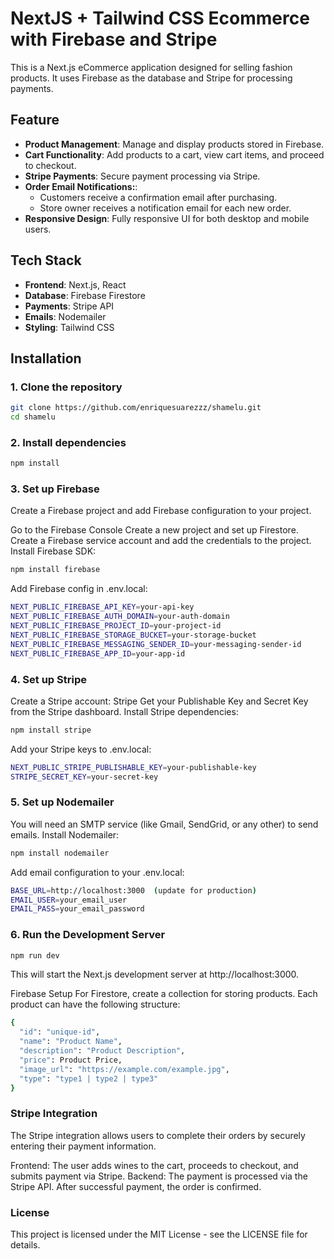 # NextJS + Tailwind CSS Ecommerce with Firebase and Stripe

This is a Next.js eCommerce application designed for selling fashion products. It uses Firebase as the database and Stripe for processing payments.

## Feature

- **Product Management**: Manage and display products stored in Firebase.
- **Cart Functionality**: Add products to a cart, view cart items, and proceed to checkout.
- **Stripe Payments**: Secure payment processing via Stripe.
- **Order Email Notifications:**:
   - Customers receive a confirmation email after purchasing.
   - Store owner receives a notification email for each new order.
- **Responsive Design**: Fully responsive UI for both desktop and mobile users.

## Tech Stack

- **Frontend**: Next.js, React
- **Database**: Firebase Firestore
- **Payments**: Stripe API
- **Emails**: Nodemailer
- **Styling**: Tailwind CSS 

## Installation

### 1. Clone the repository

```bash
git clone https://github.com/enriquesuarezzz/shamelu.git
cd shamelu
```

### 2. Install dependencies
```bash
npm install
```

### 3. Set up Firebase
Create a Firebase project and add Firebase configuration to your project.

Go to the Firebase Console
Create a new project and set up Firestore.
Create a Firebase service account and add the credentials to the project.
Install Firebase SDK:

```bash
npm install firebase
```

Add Firebase config in .env.local:
```bash
NEXT_PUBLIC_FIREBASE_API_KEY=your-api-key
NEXT_PUBLIC_FIREBASE_AUTH_DOMAIN=your-auth-domain
NEXT_PUBLIC_FIREBASE_PROJECT_ID=your-project-id
NEXT_PUBLIC_FIREBASE_STORAGE_BUCKET=your-storage-bucket
NEXT_PUBLIC_FIREBASE_MESSAGING_SENDER_ID=your-messaging-sender-id
NEXT_PUBLIC_FIREBASE_APP_ID=your-app-id
```

### 4. Set up Stripe
Create a Stripe account: Stripe
Get your Publishable Key and Secret Key from the Stripe dashboard.
Install Stripe dependencies:
```bash
npm install stripe
```

Add your Stripe keys to .env.local:
```bash
NEXT_PUBLIC_STRIPE_PUBLISHABLE_KEY=your-publishable-key
STRIPE_SECRET_KEY=your-secret-key
```


 ### 5. Set up Nodemailer

You will need an SMTP service (like Gmail, SendGrid, or any other) to send emails.
Install Nodemailer:

 ```bash
npm install nodemailer
 ```
 Add email configuration to your .env.local:
  ```bash
BASE_URL=http://localhost:3000  (update for production)
EMAIL_USER=your_email_user
EMAIL_PASS=your_email_password
 ```
 
 ### 6. Run the Development Server
 ```bash
 npm run dev
 ```
 This will start the Next.js development server at http://localhost:3000.

 Firebase Setup
For Firestore, create a collection for storing products. Each product can have the following structure:
```bash
{
  "id": "unique-id",
  "name": "Product Name",
  "description": "Product Description",
  "price": Product Price,
  "image_url": "https://example.com/example.jpg",
  "type": "type1 | type2 | type3"
}
 ```

### Stripe Integration
The Stripe integration allows users to complete their orders by securely entering their payment information.

Frontend: The user adds wines to the cart, proceeds to checkout, and submits payment via Stripe.
Backend: The payment is processed via the Stripe API. After successful payment, the order is confirmed.

### License
This project is licensed under the MIT License - see the LICENSE file for details.
